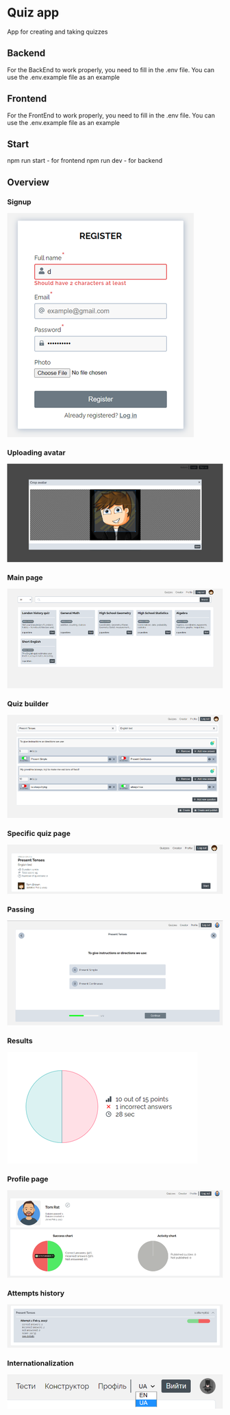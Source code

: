 # Quiz app

App for creating and taking quizzes

## Backend
For the BackEnd to work properly, you need to fill in the .env file. You can use the .env.example file as an example

## Frontend
For the FrontEnd to work properly, you need to fill in the .env file. You can use the .env.example file as an example

## Start
npm run start - for frontend
npm run dev - for backend

## Overview

### Signup
![Signup](./assets/doc/signup.png)

### Uploading avatar
![Avatar](./assets/doc/avatar.png)

### Main page
![Main page](./assets/doc/main-page.png)

### Quiz builder
![Quiz builder](./assets/doc/quiz-builder.png)

### Specific quiz page
![Specific quiz page](./assets/doc/quiz-page.png)

### Passing
![Passing quiz](./assets/doc/passing.png)

### Results
![Results](./assets/doc/results.png)

### Profile page
![Profile page](./assets/doc/profile-page.png)

### Attempts history
![Attempts history](./assets/doc/summary.png)

### Internationalization
![Internationalization](./assets/doc/internationalization.png)


